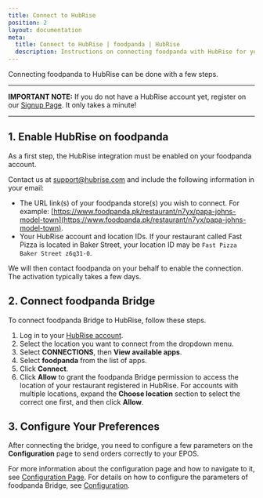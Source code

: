 ```yaml
---
title: Connect to HubRise
position: 2
layout: documentation
meta:
  title: Connect to HubRise | foodpanda | HubRise
  description: Instructions on connecting foodpanda with HubRise for your EPOS to work with other apps as a cohesive whole. Connect apps and synchronise your data.
---
```


Connecting foodpanda to HubRise can be done with a few steps.

---

**IMPORTANT NOTE:** If you do not have a HubRise account yet, register on our [Signup Page](https://manager.hubrise.com/signup). It only takes a minute! 

---

## 1. Enable HubRise on foodpanda

As a first step, the HubRise integration must be enabled on your foodpanda account.

Contact us at [support@hubrise.com](mailto:support@hubrise.com) and include the following information in your email:

- The URL link(s) of your foodpanda store(s) you wish to connect. For example: [https://www.foodpanda.pk/restaurant/n7yx/papa-johns-model-town](https://www.foodpanda.pk/restaurant/n7yx/papa-johns-model-town).
- Your HubRise account and location IDs. If your restaurant called Fast Pizza is located in Baker Street, your location ID may be `Fast Pizza Baker Street z6q31-0`.

We will then contact foodpanda on your behalf to enable the connection.
The activation typically takes a few days.

## 2. Connect foodpanda Bridge

To connect foodpanda Bridge to HubRise, follow these steps.

1. Log in to your [HubRise account](https://manager.hubrise.com).
1. Select the location you want to connect from the dropdown menu.
1. Select **CONNECTIONS**, then **View available apps**.
1. Select **foodpanda** from the list of apps.
1. Click **Connect**.
1. Click **Allow** to grant the foodpanda Bridge permission to access the location of your restaurant registered in HubRise. For accounts with multiple locations, expand the **Choose location** section to select the correct one first, and then click **Allow**.

## 3. Configure Your Preferences

After connecting the bridge, you need to configure a few parameters on the **Configuration** page to send orders correctly to your EPOS.

For more information about the configuration page and how to navigate to it, see [Configuration Page](/apps/foodpanda/user-interface/#configuration-page). For details on how to configure the parameters of foodpanda Bridge, see [Configuration](/apps/foodpanda/configuration).
